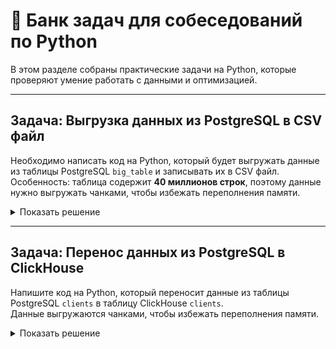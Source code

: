 # 🐍 Банк задач для собеседований по Python

В этом разделе собраны практические задачи на Python, которые проверяют умение работать с данными и оптимизацией.  

---

## Задача: Выгрузка данных из PostgreSQL в CSV файл

Необходимо написать код на Python, который будет выгружать данные из таблицы PostgreSQL `big_table` и записывать их в CSV файл.  
Особенность: таблица содержит **40 миллионов строк**, поэтому данные нужно выгружать чанками, чтобы избежать переполнения памяти.

<details>
<summary>Показать решение</summary>

```python
import psycopg2
import csv

dsn = "host=... dbname=... user=... password=... port=5432"
outfile = "big_table.csv"
chunk_size = 100_000

with psycopg2.connect(dsn) as conn:
    # серверный курсор — результат не буферизуется целиком
    cur = conn.cursor(name="ss_cur")
    cur.itersize = chunk_size
    cur.execute("SELECT * FROM public.big_table ORDER BY id")  # важно иметь порядок/индекс

    with open(outfile, "w", newline="", encoding="utf-8") as f:
        writer = csv.writer(f)
        # заголовки
        colnames = [desc[0] for desc in cur.description]
        writer.writerow(colnames)

        rows_written = 0
        while True:
            rows = cur.fetchmany(chunk_size)
            if not rows:
                break
            writer.writerows(rows)
            rows_written += len(rows)
            # print(f"written: {rows_written}")
```
</details>

---

## Задача: Перенос данных из PostgreSQL в ClickHouse

Напишите код на Python, который переносит данные из таблицы PostgreSQL `clients` в таблицу ClickHouse `clients`.  
Данные выгружаются чанками, чтобы избежать переполнения памяти.

<details>
<summary>Показать решение</summary>

```python
import psycopg2
import clickhouse_connect

PG_DSN = "host=... dbname=... user=... password=... port=5432"
CH_HOST = "http://localhost:8123"   # или http://ch-host:8123
CH_USER = "default"
CH_PASS = ""
CH_DB   = "default"

CHUNK = 100_000

# 1) Читаем из PostgreSQL чанками
with psycopg2.connect(PG_DSN) as pg_conn:
    pg_cur = pg_conn.cursor(name="ss_clients")  # server-side курсор
    pg_cur.itersize = CHUNK
    pg_cur.execute("SELECT id, name, email, created_at FROM public.clients ORDER BY id")

    # 2) Подключаемся к ClickHouse
    ch = clickhouse_connect.get_client(host=CH_HOST, username=CH_USER, password=CH_PASS, database=CH_DB)
    # Опционально: создаём таблицу при отсутствии
    ch.query("""
        CREATE TABLE IF NOT EXISTS clients (
            id UInt64,
            name String,
            email String,
            created_at DateTime
        ) ENGINE = MergeTree
        ORDER BY id
    """)

    # 3) Гоним чанками
    total = 0
    columns = ["id", "name", "email", "created_at"]

    while True:
        rows = pg_cur.fetchmany(CHUNK)
        if not rows:
            break

        # Вставка пачкой
        ch.insert("clients", rows, column_names=columns)
        total += len(rows)
        # print(f"Inserted: {total}")
```
</details>